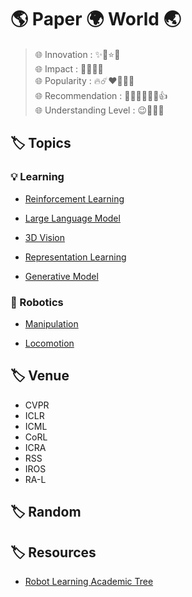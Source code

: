 # 🌎 Paper 🌍 World 🌏

>🌐 Innovation : ✨💫⭐🌟 <br>
>🌐 Impact : 💐🌷🌸🌺 <br>
>🌐 Popularity : 🔥☄️❤️‍🔥👩‍🚒 <br>
>🌐 Recommendation : 👍🏿👍🏽👍🏻👍 <br>
>🌐 Understanding Level : 😉🤨🤔🧐  <br>



## 🏷️ Topics

### 💡 Learning

* [Reinforcement Learning](topics/reinforcement_learning/README.md)

* [Large Language Model](topics/large_language_model/README.md)

* [3D Vision](/topics/3d_vision/README.md)

* [Representation Learning](topics/representation_learning/README.md)

* [Generative Model](topics/generative_model/README.md)


### 🦾 Robotics

* [Manipulation](topics/manipulation/README.md)

* [Locomotion](topics/locomotion/README.md)



## 🏷️ Venue

* CVPR
* ICLR
* ICML
* CoRL
* ICRA
* RSS
* IROS
* RA-L

## 🏷️ Random


## 🏷️ Resources

* [Robot Learning Academic Tree](./src/robot_Learning_academic_tree.md)
